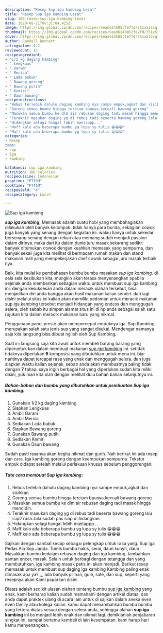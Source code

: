 ```yaml
---
description: "Resep Sup iga kambing Lezat"
title: "Resep Sup iga kambing Lezat"
slug: 168-resep-sup-iga-kambing-lezat
date: 2020-08-21T00:31:04.425Z
image: https://img-global.cpcdn.com/recipes/6ead624b85cfe7fd/751x532cq70/sup-iga-kambing-foto-resep-utama.jpg
thumbnail: https://img-global.cpcdn.com/recipes/6ead624b85cfe7fd/751x532cq70/sup-iga-kambing-foto-resep-utama.jpg
cover: https://img-global.cpcdn.com/recipes/6ead624b85cfe7fd/751x532cq70/sup-iga-kambing-foto-resep-utama.jpg
author: Randall Bennett
ratingvalue: 4.2
reviewcount: 15
recipeingredient:
- "1/2 kg daging kambing"
- " Lengkuas"
- " Garam"
- " Merica"
- " Lada bubuk"
- " Bawang goreng"
- " Bawang putih"
- " Kemiri"
- " Daun bawang"
recipeinstructions:
- "Rebus terlebih dahulu daging kambing nya sampe empuk,agkat dan sisihkan"
- "Goreng semua bumbu hingga tercium baunya.kecuali bawang goreng"
- "Masukan semua bumbu ke dlm air rebusan daging tadi masak hingga mendidih."
- "Terakhir masukan daging yg di rebus tadi beserta bawang goreng lalu icip2 rasa..bila sudah pas siap di hidangkan"
- "Hidangkan selagi hangat lebih mantappp..."
- "Maff kalo ada beberapa bumbu yg lupa sy tulis 😁😁😁"
- "Maff kalo ada beberapa bumbu yg lupa sy tulis 😁😁😁"
categories:
- Resep
tags:
- sup
- iga
- kambing

katakunci: sup iga kambing 
nutrition: 106 calories
recipecuisine: Indonesian
preptime: "PT39M"
cooktime: "PT41M"
recipeyield: "4"
recipecategory: Lunch

---
```



![Sup iga kambing](https://img-global.cpcdn.com/recipes/6ead624b85cfe7fd/751x532cq70/sup-iga-kambing-foto-resep-utama.jpg)

<b><i>sup iga kambing</i></b>, Memasak adalah suatu hobi yang membahagiakan dilakukan oleh banyak kelompok. tidak hanya para bunda, sebagian cowok juga banyak yang senang dengan kegiatan ini. walau hanya untuk sekedar bersenang senang dengan rekan atau memang sudah menjadi passion dalam dirinya. maka dari itu dalam dunia juru masak sekarang sedikit banyak ditemukan cowok dengan keahlian memasak yang sempurna, dan banyak sekali juga kita melihat di bermacam rumah makan dan stand makanan mall yang mempekerjakan chef cowok sebagai juru masak terbaik nya.

Baik, kita mulai ke pembahasan bumbu bumbu masakan <i>sup iga kambing</i>. di sela sela kesibukan kita, mungkin akan terasa menyenangkan apabila sejenak anda memberikan sebagian waktu untuk membuat sup iga kambing ini. dengan kesuksesan anda dalam meracik olahan tersebut, bisa menjadikan diri anda bangga akan hasil makanan kalian sendiri. dan lagi disini melalui situs ini kalian akan memiliki pedoman untuk meracik makanan <u>sup iga kambing</u> tersebut menjadi hidangan yang endess dan menggugah selera, oleh sebab itu simpan alamat situs ini di hp anda sebagai salah satu rujukan kita dalam meracik makanan baru yang nikmat.

Penggunaan panci presto akan mempercepat empuknya iga. Sup Kambing merupakan salah satu jenis sup yang sangat disukai. Mendengar namanya saja kita langsung bisa dibuat ngileh oleh Sup Kambing.


Saat ini langsung saja kita awali untuk membeli barang barang yang diperuntuk kan dalam membuat makanan <u><i>sup iga kambing</i></u> ini. setidak tidaknya diperlukan <b>9</b> komposisi yang dibutuhkan untuk menu ini. biar nantinya dapat tercapai rasa yang enak dan menggugah selera. dan juga siapkan waktu kalian sejenak, sebab anda akan membuatnya paling tidak dengan <b>7</b> tahap. saya ingin berbagai hal yang diperlukan sudah kita miliki disini, yuk mari kita olah dengan melihat dulu bahan bahan selanjutnya ini.

<!--inarticleads1-->

##### Bahan-bahan dan bumbu yang dibutuhkan untuk pembuatan Sup iga kambing:

1. Gunakan 1/2 kg daging kambing
1. Siapkan  Lengkuas
1. Ambil  Garam
1. Ambil  Merica
1. Sediakan  Lada bubuk
1. Siapkan  Bawang goreng
1. Gunakan  Bawang putih
1. Sediakan  Kemiri
1. Gunakan  Daun bawang


Sudah pasti rasanya akan begitu nikmat dan gurih. Nah berikut ini ada resep dan cara. Iga kambing goreng dengan keempukan sempurna. Tekstur empuk didapat setelah melalui perlakuan khusus sebelum penggorengan. 

<!--inarticleads2-->

##### Tata cara membuat Sup iga kambing:

1. Rebus terlebih dahulu daging kambing nya sampe empuk,agkat dan sisihkan
1. Goreng semua bumbu hingga tercium baunya.kecuali bawang goreng
1. Masukan semua bumbu ke dlm air rebusan daging tadi masak hingga mendidih.
1. Terakhir masukan daging yg di rebus tadi beserta bawang goreng lalu icip2 rasa..bila sudah pas siap di hidangkan
1. Hidangkan selagi hangat lebih mantappp...
1. Maff kalo ada beberapa bumbu yg lupa sy tulis 😁😁😁
1. Maff kalo ada beberapa bumbu yg lupa sy tulis 😁😁😁


Sajikan dengan sambal kecap sebagai pelengkap untuk rasa yang. Sup Iga Pedas Ala Sop Janda. Tumis bumbu halus, serai, daun kunyit, daun Masukkan bumbu kedalam rebusan daging dan iga kambing, tambahkan santan encer, masak. Selain untuk berbagi dengan tetangga dan yang membutuhkan, iga kambing masak petis ini akan menjadi. Berikut resep memasak untuk membuat sup daging iga kambing Kambing paling enak dimasak apa ya?,,,, ada banyak pilihan, gule, sate, dan sup, seperti yang resepnya akan Kami paparkan disini. 

Diatas adalah sedikit ulasan olahan tentang bumbu <u>sup iga kambing</u> yang enak. kami berharap kalian sudah memahami dengan artikel diatas, dan anda dapat praktek ulang di acara lain untuk di sajikan dalam aneka even even family atau kolega kalian. kamu dapat menambahkan bumbu bumbu yang tertera diatas sesuai dengan selera anda, sehingga olahan <b>sup iga kambing</b> ini bs menjadi lebih enak dan nikmat lagi. demikianlah penjabaran singkat ini, sampai bertemu kembali di lain kesempatan. kami harap hari kamu menyenangkan.
